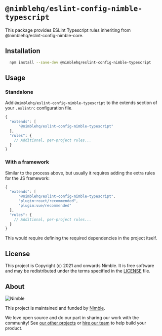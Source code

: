 # `@nimblehq/eslint-config-nimble-typescript`

This package provides ESLint Typescript rules inheriting from @nimblehq/eslint-config-nimble-core.

## Installation

```bash
  npm install --save-dev @nimblehq/eslint-config-nimble-typescript
```

## Usage

### Standalone

Add `@nimblehq/eslint-config-nimble-typescript` to the extends section of your `.eslintrc` configuration file.

```js
{
  "extends": [
      "@nimblehq/eslint-config-nimble-typescript"
  ],
  "rules": {
    // Additional, per-project rules...
  }
}
```

### With a framework

Similar to the process above, but usually it requires adding the extra rules for the JS framework:

```js
{
  "extends": [
      "@nimblehq/eslint-config-nimble-typescript",
      "plugin:react/recommended",
      "plugin:vue/recommended"
  ],
  "rules": {
    // Additional, per-project rules...
  }
}
```

This would require defining the required dependencies in the project itself.

## License

This project is Copyright (c) 2021 and onwards Nimble. It is free software and may be redistributed under the terms specified in the [LICENSE] file.

[LICENSE]: /LICENSE

## About

![Nimble](https://assets.nimblehq.co/logo/dark/logo-dark-text-160.png)

This project is maintained and funded by [Nimble](https://nimblehq.co).

We love open source and do our part in sharing our work with the community!
See [our other projects][community] or [hire our team][hire] to help build your product.

[community]: https://github.com/nimblehq
[hire]: https://nimblehq.co/
